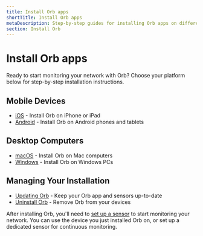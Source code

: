 ```yaml
---
title: Install Orb apps
shortTitle: Install Orb apps
metaDescription: Step-by-step guides for installing Orb apps on different platforms including macOS, Windows, iOS, and Android.
section: Install Orb
---
```


# Install Orb apps

Ready to start monitoring your network with Orb? Choose your platform below for step-by-step installation instructions.

## Mobile Devices

- [iOS](/docs/install-orb/ios.md) - Install Orb on iPhone or iPad
- [Android](/docs/install-orb/android.md) - Install Orb on Android phones and tablets

## Desktop Computers

- [macOS](/docs/install-orb/macos.md) - Install Orb on Mac computers
- [Windows](/docs/install-orb/windows.md) - Install Orb on Windows PCs

## Managing Your Installation

- [Updating Orb](/docs/install-orb/updating-orb.md) - Keep your Orb app and sensors up-to-date
- [Uninstall Orb](/docs/install-orb/uninstall-orb.md) - Remove Orb from your devices

After installing Orb, you'll need to [set up a sensor](/docs/setup-sensor) to start monitoring your network. You can use the device you just installed Orb on, or set up a dedicated sensor for continuous monitoring.
